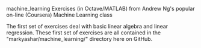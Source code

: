 machine_learning
Exercises (in Octave/MATLAB) from Andrew Ng's popular on-line (Coursera) Machine Learning class

The first set of exercises deal with basic linear algebra and linear regression. These first set 
of exercises are all contained in the "markyashar/machine_learning/" directory here on GitHub.